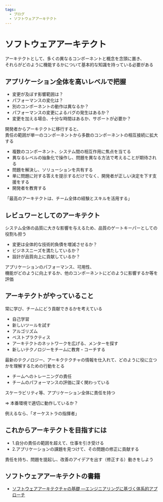 ```yaml
---
tags:
  - ブログ
  - ソフトウェアアーキテクト
---
```


# ソフトウェアアーキテクト
アーキテクトとして、多くの異なるコンポーネントと概念を念頭に置き、<br />
それらがどのように機能するかについて基本的な知識を持っている必要がある

## アプリケーション全体を高いレベルで把握
- 変更が及ぼす影響範囲は？
- パフォーマンスの変化は？
- 別のコンポーネントの動作は異なるか？
- パフォーマンスの変更によるバグの発生はあるか？
- 変更を加える場合、十分な時間はあるか、サポートが必要か？

開発者からアーキテクトに移行すると、<br />
責任の範囲が単一のコンポーネントから多数のコンポーネントの相互接続に拡大する

- 複数のコンポーネント、システム間の相互作用に焦点を当てる
- 異なるレベルの抽象化で操作し、問題を異なる方法で考えることが期待される
- 問題を解決し、ソリューションを共有する
- 単に問題に対する答えを提示するだけでなく、開発者が正しい決定を下す支援をする
- 開発者を教育する

「最高のアーキテクトは、チーム全体の経験とスキルを活用する」

## レビュワーとしてのアーキテクト
システム全体の品質に大きな影響を与えるため、品質のゲートキーパーとしての役割も担う
- 変更は全体的な技術的負債を増減させるか？
- ビジネスニーズを満たしているか？
- 設計が品質向上に貢献しているか？

アプリケーションのパフォーマンス、可用性、<br />
機能がどのように向上するか、他のコンポーネントにどのように影響するか等を評価

## アーキテクトがやっていること
常に学び、チームにどう貢献できるかを考えている
- 自己学習
- 新しいツールを試す
- アルゴリズム
- ベストプラクティス
- アーキテクトのネットワークを広げる、メンターを探す
- 新しいテクノロジーをチームに教育・コーチする

最新のテクノロジー、アーキクテクチャの情報を仕入れて、どのように役に立つかを理解するための行動をとる
- チームへのトレーニングの責任
- チームのパフォーマンスの評価に深く関わっている

スケーラビリティ等、アプリケーション全体に責任を持つ

=> 本番環境で適切に動作しているか？

例えるなら、「オーケストラの指揮者」

## これからアーキテクトを目指すには

- 1.自分の責任の範囲を超えて、仕事を引き受ける
- 2.アプリケーションの課題を見つけて、その問題の修正に貢献する

責任を持ち、問題を提起し、改善のアイデアを出す（修正する）動きをしよう

## ソフトウェアアーキテクトの書籍
- [ソフトウェアアーキテクチャの基礎 ―エンジニアリングに基づく体系的アプローチ](https://www.amazon.co.jp/dp/4873119820/?coliid=IJ82A0D1ZQ1UQ&colid=32WYQYWODDLI6&psc=1&ref_=list_c_wl_lv_ov_lig_dp_it)